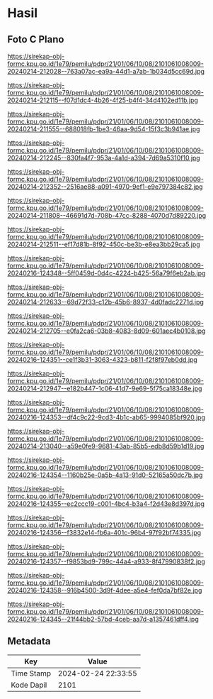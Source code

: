 # Hasil

## Foto C Plano

https://sirekap-obj-formc.kpu.go.id/1e79/pemilu/pdpr/21/01/06/10/08/2101061008009-20240214-212028--763a07ac-ea9a-44d1-a7ab-1b034d5cc69d.jpg

https://sirekap-obj-formc.kpu.go.id/1e79/pemilu/pdpr/21/01/06/10/08/2101061008009-20240214-212115--f07d1dc4-4b26-4f25-b4f4-34d4102ed11b.jpg

https://sirekap-obj-formc.kpu.go.id/1e79/pemilu/pdpr/21/01/06/10/08/2101061008009-20240214-211555--688018fb-1be3-46aa-9d54-15f3c3b941ae.jpg

https://sirekap-obj-formc.kpu.go.id/1e79/pemilu/pdpr/21/01/06/10/08/2101061008009-20240214-212245--830fa4f7-953a-4a1d-a394-7d69a5310f10.jpg

https://sirekap-obj-formc.kpu.go.id/1e79/pemilu/pdpr/21/01/06/10/08/2101061008009-20240214-212352--2516ae88-a091-4970-9ef1-e9e797384c82.jpg

https://sirekap-obj-formc.kpu.go.id/1e79/pemilu/pdpr/21/01/06/10/08/2101061008009-20240214-211808--46691d7d-708b-47cc-8288-4070d7d89220.jpg

https://sirekap-obj-formc.kpu.go.id/1e79/pemilu/pdpr/21/01/06/10/08/2101061008009-20240214-212511--ef17d81b-8f92-450c-be3b-e8ea3bb29ca5.jpg

https://sirekap-obj-formc.kpu.go.id/1e79/pemilu/pdpr/21/01/06/10/08/2101061008009-20240216-124348--5ff0459d-0d4c-4224-b425-56a79f6eb2ab.jpg

https://sirekap-obj-formc.kpu.go.id/1e79/pemilu/pdpr/21/01/06/10/08/2101061008009-20240214-212633--69d72f33-c12b-45b6-8937-4d0fadc2271d.jpg

https://sirekap-obj-formc.kpu.go.id/1e79/pemilu/pdpr/21/01/06/10/08/2101061008009-20240214-212705--e0fa2ca6-03b8-4083-8d09-601aec4b0108.jpg

https://sirekap-obj-formc.kpu.go.id/1e79/pemilu/pdpr/21/01/06/10/08/2101061008009-20240216-124351--ce1f3b31-3063-4323-b811-f2f8f97eb0dd.jpg

https://sirekap-obj-formc.kpu.go.id/1e79/pemilu/pdpr/21/01/06/10/08/2101061008009-20240214-212947--e182b447-1c06-41d7-9e69-5f75ca18348e.jpg

https://sirekap-obj-formc.kpu.go.id/1e79/pemilu/pdpr/21/01/06/10/08/2101061008009-20240216-124353--df4c9c22-9cd3-4b1c-ab65-9994085bf920.jpg

https://sirekap-obj-formc.kpu.go.id/1e79/pemilu/pdpr/21/01/06/10/08/2101061008009-20240214-213040--a59e0fe9-9681-43ab-85b5-edb8d59b1d19.jpg

https://sirekap-obj-formc.kpu.go.id/1e79/pemilu/pdpr/21/01/06/10/08/2101061008009-20240216-124354--1160b25e-0a5b-4a13-91d0-52165a50dc7b.jpg

https://sirekap-obj-formc.kpu.go.id/1e79/pemilu/pdpr/21/01/06/10/08/2101061008009-20240216-124355--ec2ccc19-c001-4bc4-b3a4-f2d43e8d397d.jpg

https://sirekap-obj-formc.kpu.go.id/1e79/pemilu/pdpr/21/01/06/10/08/2101061008009-20240216-124356--f3832e14-fb6a-401c-96b4-97f92bf74335.jpg

https://sirekap-obj-formc.kpu.go.id/1e79/pemilu/pdpr/21/01/06/10/08/2101061008009-20240216-124357--f9853bd9-799c-44a4-a933-8f47990838f2.jpg

https://sirekap-obj-formc.kpu.go.id/1e79/pemilu/pdpr/21/01/06/10/08/2101061008009-20240216-124358--916b4500-3d9f-4dee-a5e4-fef0da7bf82e.jpg

https://sirekap-obj-formc.kpu.go.id/1e79/pemilu/pdpr/21/01/06/10/08/2101061008009-20240216-124345--21f44bb2-57bd-4ceb-aa7d-a1357461dff4.jpg


## Metadata

| Key        | Value               |
| ---------- | ------------------- |
| Time Stamp | 2024-02-24 22:33:55 |
| Kode Dapil | 2101                |



